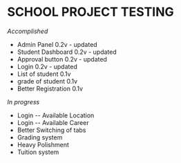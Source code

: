 # SCHOOL PROJECT TESTING

*Accomplished*
- Admin Panel 0.2v - updated
- Student Dashboard 0.2v - updated
- Approval button 0.2v - updated
- Login 0.2v - updated
- List of student 0.1v
- grade of student 0.1v
- Better Registration 0.1v

*In progress*
- Login -- Available Location
- Login -- Available Career
- Better Switching of tabs
- Grading system
- Heavy Polishment
- Tuition system

